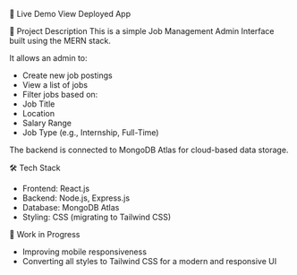🚀 Live Demo
View Deployed App

📌 Project Description
This is a simple Job Management Admin Interface built using the MERN stack.

It allows an admin to:
- Create new job postings
- View a list of jobs
- Filter jobs based on:
- Job Title
- Location
- Salary Range
- Job Type (e.g., Internship, Full-Time)

The backend is connected to MongoDB Atlas for cloud-based data storage.

🛠️ Tech Stack
- Frontend: React.js
- Backend: Node.js, Express.js
- Database: MongoDB Atlas
- Styling: CSS (migrating to Tailwind CSS)

🔧 Work in Progress
- Improving mobile responsiveness
- Converting all styles to Tailwind CSS for a modern and responsive UI

